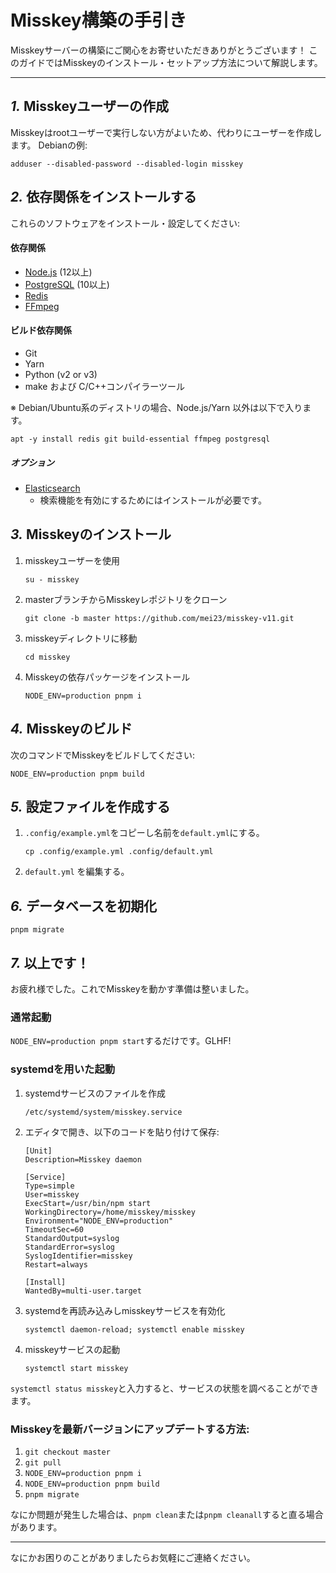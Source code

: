 Misskey構築の手引き
================================================================

Misskeyサーバーの構築にご関心をお寄せいただきありがとうございます！
このガイドではMisskeyのインストール・セットアップ方法について解説します。

----------------------------------------------------------------

*1.* Misskeyユーザーの作成
----------------------------------------------------------------
Misskeyはrootユーザーで実行しない方がよいため、代わりにユーザーを作成します。
Debianの例:

```
adduser --disabled-password --disabled-login misskey
```

*2.* 依存関係をインストールする
----------------------------------------------------------------
これらのソフトウェアをインストール・設定してください:

#### 依存関係
* [Node.js](https://nodejs.org/) (12以上)
* [PostgreSQL](https://www.postgresql.org/) (10以上)
* [Redis](https://redis.io/)
* [FFmpeg](https://www.ffmpeg.org/)

#### ビルド依存関係
* Git
* Yarn
* Python (v2 or v3)
* make および C/C++コンパイラーツール

※ Debian/Ubuntu系のディストリの場合、Node.js/Yarn 以外は以下で入ります。
```
apt -y install redis git build-essential ffmpeg postgresql
```

##### オプション
* [Elasticsearch](https://www.elastic.co/)
	* 検索機能を有効にするためにはインストールが必要です。

*3.* Misskeyのインストール
----------------------------------------------------------------
1. misskeyユーザーを使用

	`su - misskey`

2. masterブランチからMisskeyレポジトリをクローン

	`git clone -b master https://github.com/mei23/misskey-v11.git`

3. misskeyディレクトリに移動

	`cd misskey`

4. Misskeyの依存パッケージをインストール

	`NODE_ENV=production pnpm i`

*4.* Misskeyのビルド
----------------------------------------------------------------

次のコマンドでMisskeyをビルドしてください:

`NODE_ENV=production pnpm build`

*5.* 設定ファイルを作成する
----------------------------------------------------------------
1. `.config/example.yml`をコピーし名前を`default.yml`にする。

	`cp .config/example.yml .config/default.yml`

2. `default.yml` を編集する。

*6.* データベースを初期化
----------------------------------------------------------------
``` shell
pnpm migrate
```

*7.* 以上です！
----------------------------------------------------------------
お疲れ様でした。これでMisskeyを動かす準備は整いました。

### 通常起動
`NODE_ENV=production pnpm start`するだけです。GLHF!

### systemdを用いた起動
1. systemdサービスのファイルを作成

	`/etc/systemd/system/misskey.service`

2. エディタで開き、以下のコードを貼り付けて保存:

	```
	[Unit]
	Description=Misskey daemon

	[Service]
	Type=simple
	User=misskey
	ExecStart=/usr/bin/npm start
	WorkingDirectory=/home/misskey/misskey
	Environment="NODE_ENV=production"
	TimeoutSec=60
	StandardOutput=syslog
	StandardError=syslog
	SyslogIdentifier=misskey
	Restart=always

	[Install]
	WantedBy=multi-user.target
	```

3. systemdを再読み込みしmisskeyサービスを有効化

	`systemctl daemon-reload; systemctl enable misskey`

4. misskeyサービスの起動

	`systemctl start misskey`

`systemctl status misskey`と入力すると、サービスの状態を調べることができます。

### Misskeyを最新バージョンにアップデートする方法:
1. `git checkout master`
2. `git pull`
3. `NODE_ENV=production pnpm i`
4. `NODE_ENV=production pnpm build`
5. `pnpm migrate`

なにか問題が発生した場合は、`pnpm clean`または`pnpm cleanall`すると直る場合があります。

----------------------------------------------------------------

なにかお困りのことがありましたらお気軽にご連絡ください。
